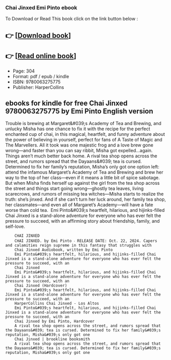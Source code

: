 ### Chai Jinxed Emi Pinto ebook

To Download or Read This book click on the link button below :

## 👉  [**[Download book](http://ebooksharez.info/download.php?group=book&from=github.com&id=719825&lnk=1065 "Download book")**]

## 👉  [**[Read online book](http://ebooksharez.info/download.php?group=book&from=github.com&id=719825&lnk=1065 "Read online book")**]


* Page: 304
* Format: pdf / epub / kindle
* ISBN: 9780063275775
* Publisher: HarperCollins



## ebooks for kindle for free Chai Jinxed 9780063275775 by Emi Pinto English version



Trouble is brewing at Margaret&amp;#039;s Academy of Tea and Brewing, and unlucky Misha has one chance to fix it with the recipe for the perfect enchanted cup of chai, in this magical, heartfelt, and funny adventure about the power of believing in yourself, perfect for fans of A Taste of Magic and The Marvellers. All it took was one majestic frog and a love brew gone wrong—and faster than you can say ribbit, Misha got expelled...again. Things aren’t much better back home. A rival tea shop opens across the street, and rumors spread that the Dayaans&amp;#039; tea is cursed. Determined to fix her family’s reputation, Misha’s only got one option left: attend the infamous Margaret’s Academy of Tea and Brewing and brew her way to the top of her class—even if it means a little bit of spice sabotage. But when Misha finds herself up against the girl from the tea shop across the street and things start going wrong—ghostly tea leaves, living scarecrows, and rumors of missing tea witches—Misha starts to realize the truth: she’s jinxed. And if she can’t turn her luck around, her family tea shop, her classmates—and even all of Margaret’s Academy—will have a fate worse than cold tea.  Emi Pinto&amp;#039;s heartfelt, hilarious, and hijinks-filled Chai Jinxed is a stand-alone adventure for everyone who has ever felt the pressure to succeed, with an affirming story about friendship, family, and self-love.


        CHAI JINXED
        CHAI JINXED. by Emi Pinto ‧ RELEASE DATE: Oct. 22, 2024. Capers and calamities reign supreme in this fantasy that struggles with 
        Chai Jinxed Audiobook, written by Emi Pinto
        Emi Pinto&#039;s heartfelt, hilarious, and hijinks-filled Chai Jinxed is a stand-alone adventure for everyone who has ever felt the pressure to succeed, with an 
        Chai Jinxed
        Emi Pinto&#039;s heartfelt, hilarious, and hijinks-filled Chai Jinxed is a stand-alone adventure for everyone who has ever felt the pressure to succeed, with an 
        Chai Jinxed (Hardcover)
        Emi Pinto&#039;s heartfelt, hilarious, and hijinks-filled Chai Jinxed is a stand-alone adventure for everyone who has ever felt the pressure to succeed, with an 
        HarperCollins Chai Jinxed - Los Altos
        Emi Pinto&#039;s heartfelt, hilarious, and hijinks-filled Chai Jinxed is a stand-alone adventure for everyone who has ever felt the pressure to succeed, with an 
        Chai Jinxed by Emi Pinto, Hardcover
        A rival tea shop opens across the street, and rumors spread that the Dayaans&#039; tea is cursed. Determined to fix her family&#039;s reputation, Misha&#039;s only got one 
        Chai Jinxed | brookline booksmith
        A rival tea shop opens across the street, and rumors spread that the Dayaans&#039; tea is cursed. Determined to fix her family&#039;s reputation, Misha&#039;s only got one 
    




